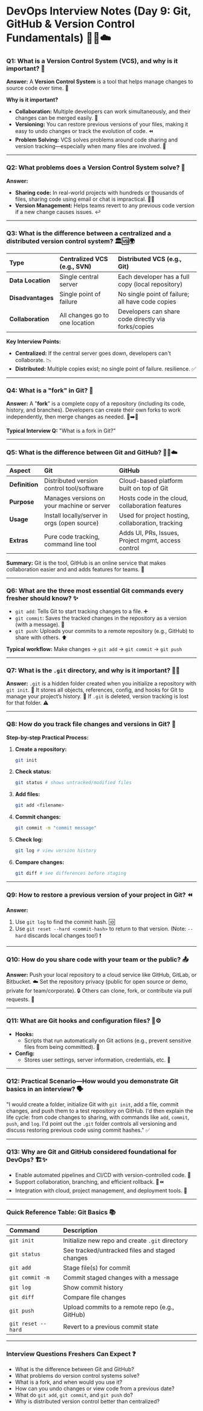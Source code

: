 # DevOps Interview Notes (Day 9: Git, GitHub & Version Control Fundamentals) 🐙🔄☁️

### Q1: What is a Version Control System (VCS), and why is it important? 🤔

**Answer:**
A **Version Control System** is a tool that helps manage changes to source code over time. 📜

**Why is it important?**
* **Collaboration:** Multiple developers can work simultaneously, and their changes can be merged easily. 🤝
* **Versioning:** You can restore previous versions of your files, making it easy to undo changes or track the evolution of code. ⏪
* **Problem Solving:** VCS solves problems around code sharing and version tracking—especially when many files are involved. 🧩

---

### Q2: What problems does a Version Control System solve? 🚫

**Answer:**
* **Sharing code:** In real-world projects with hundreds or thousands of files, sharing code using email or chat is impractical. 📧❌
* **Version Management:** Helps teams revert to any previous code version if a new change causes issues. ↩️

---

### Q3: What is the difference between a centralized and a distributed version control system? 🏛️🆚🌍

| Type                       | Centralized VCS (e.g., SVN)        | Distributed VCS (e.g., Git)                   |
| :------------------------- | :--------------------------------- | :-------------------------------------------- |
| **Data Location** | Single central server              | Each developer has a full copy (local repository) |
| **Disadvantages** | Single point of failure            | No single point of failure; all have code copies |
| **Collaboration** | All changes go to one location     | Developers can share code directly via forks/copies |

**Key Interview Points:**
* **Centralized:** If the central server goes down, developers can't collaborate. 📉
* **Distributed:** Multiple copies exist; no single point of failure. resilience. ✅

---

### Q4: What is a "fork" in Git? 🍴

**Answer:**
A "**fork**" is a complete copy of a repository (including its code, history, and branches). Developers can create their own forks to work independently, then merge changes as needed. 🌳➡️🌱

**Typical Interview Q:** "What is a fork in Git?"

---

### Q5: What is the difference between Git and GitHub? 🐙🆚☁️

| Aspect      | Git                                    | GitHub                                 |
| :---------- | :------------------------------------- | :------------------------------------- |
| **Definition**| Distributed version control tool/software | Cloud-based platform built on top of Git |
| **Purpose** | Manages versions on your machine or server | Hosts code in the cloud, collaboration features |
| **Usage** | Install locally/server in orgs (open source) | Used for project hosting, collaboration, tracking |
| **Extras** | Pure code tracking, command line tool  | Adds UI, PRs, Issues, Project mgmt, access control |

**Summary:**
Git is the tool, GitHub is an online service that makes collaboration easier and and adds features for teams. 🤝

---

### Q6: What are the three most essential Git commands every fresher should know? ✨

* `git add`: Tells Git to start tracking changes to a file. ➕
* `git commit`: Saves the tracked changes in the repository as a version (with a message). 💾
* `git push`: Uploads your commits to a remote repository (e.g., GitHub) to share with others. ⬆️

**Typical workflow:**
Make changes → `git add` → `git commit` → `git push`

---

### Q7: What is the `.git` directory, and why is it important? 🕵️‍♂️

**Answer:**
`.git` is a hidden folder created when you initialize a repository with `git init`. 📁
It stores all objects, references, config, and hooks for Git to manage your project’s history. 🧠
If `.git` is deleted, version tracking is lost for that folder. ⚠️

---

### Q8: How do you track file changes and versions in Git? 👣

**Step-by-step Practical Process:**

1.  **Create a repository:**
    ```bash
    git init
    ```
2.  **Check status:**
    ```bash
    git status # shows untracked/modified files
    ```
3.  **Add files:**
    ```bash
    git add <filename>
    ```
4.  **Commit changes:**
    ```bash
    git commit -m "commit message"
    ```
5.  **Check log:**
    ```bash
    git log # view version history
    ```
6.  **Compare changes:**
    ```bash
    git diff # see differences before staging
    ```

---

### Q9: How to restore a previous version of your project in Git? ⏪

**Answer:**
1.  Use `git log` to find the commit hash. 🆔
2.  Use `git reset --hard <commit-hash>` to return to that version. (Note: `--hard` discards local changes too!) ❗

---

### Q10: How do you share code with your team or the public? 📤

**Answer:**
Push your local repository to a cloud service like GitHub, GitLab, or Bitbucket. ☁️
Set the repository privacy (public for open source or demo, private for team/corporate). 🔒
Others can clone, fork, or contribute via pull requests. 🤝

---

### Q11: What are Git hooks and configuration files? 🎣⚙️

* **Hooks:**
    * Scripts that run automatically on Git actions (e.g., prevent sensitive files from being committed). 🤖
* **Config:**
    * Stores user settings, server information, credentials, etc. 📝

---

### Q12: Practical Scenario—How would you demonstrate Git basics in an interview? 🗣️

"I would create a folder, initialize Git with `git init`, add a file, commit changes, and push them to a test repository on GitHub. I'd then explain the life cycle: from code changes to sharing, with commands like `add`, `commit`, `push`, and `log`. I'd point out the `.git` folder controls all versioning and discuss restoring previous code using commit hashes." ✅

---

### Q13: Why are Git and GitHub considered foundational for DevOps? 🏗️✨

* Enable automated pipelines and CI/CD with version-controlled code. 🚀
* Support collaboration, branching, and efficient rollback. 🤝⏪
* Integration with cloud, project management, and deployment tools. 🔌

---

### Quick Reference Table: Git Basics 📚

| Command             | Description                                     |
| :------------------ | :---------------------------------------------- |
| `git init`          | Initialize new repo and create `.git` directory |
| `git status`        | See tracked/untracked files and staged changes  |
| `git add`           | Stage file(s) for commit                        |
| `git commit -m`     | Commit staged changes with a message            |
| `git log`           | Show commit history                             |
| `git diff`          | Compare file changes                            |
| `git push`          | Upload commits to a remote repo (e.g., GitHub)  |
| `git reset --hard` | Revert to a previous commit state               |

---

### Interview Questions Freshers Can Expect ❓

* What is the difference between Git and GitHub?
* What problems do version control systems solve?
* What is a fork, and when would you use it?
* How can you undo changes or view code from a previous date?
* What do `git add`, `git commit`, and `git push` do?
* Why is distributed version control better than centralized?

